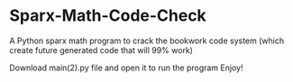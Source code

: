 # Sparx-Math-Code-Check
A Python sparx math program to crack the bookwork code system (which create future generated code that will 99% work)

Download main(2).py file and open it to run the program
Enjoy!
